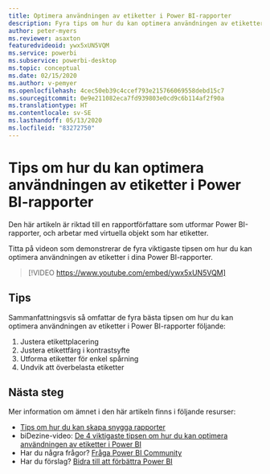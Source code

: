 ```yaml
---
title: Optimera användningen av etiketter i Power BI-rapporter
description: Fyra tips om hur du kan optimera användningen av etiketter i visuella Power BI-rapportobjekt, i Power BI Desktop eller i Power BI-tjänsten.
author: peter-myers
ms.reviewer: asaxton
featuredvideoid: ywx5xUN5VQM
ms.service: powerbi
ms.subservice: powerbi-desktop
ms.topic: conceptual
ms.date: 02/15/2020
ms.author: v-pemyer
ms.openlocfilehash: 4cec50eb39c4ccef793e215766069558debd15c7
ms.sourcegitcommit: 0e9e211082eca7fd939803e0cd9c6b114af2f90a
ms.translationtype: HT
ms.contentlocale: sv-SE
ms.lasthandoff: 05/13/2020
ms.locfileid: "83272750"
---
```

# <a name="tips-to-optimize-the-use-of-labels-in-power-bi-reports"></a>Tips om hur du kan optimera användningen av etiketter i Power BI-rapporter

Den här artikeln är riktad till en rapportförfattare som utformar Power BI-rapporter, och arbetar med virtuella objekt som har etiketter.

Titta på videon som demonstrerar de fyra viktigaste tipsen om hur du kan optimera användningen av etiketter i dina Power BI-rapporter.

> [!VIDEO https://www.youtube.com/embed/ywx5xUN5VQM]

## <a name="tips"></a>Tips

Sammanfattningsvis så omfattar de fyra bästa tipsen om hur du kan optimera användningen av etiketter i Power BI-rapporter följande:

1. Justera etikettplacering
1. Justera etikettfärg i kontrastsyfte
1. Utforma etiketter för enkel spårning
1. Undvik att överbelasta etiketter

## <a name="next-steps"></a>Nästa steg

Mer information om ämnet i den här artikeln finns i följande resurser:

- [Tips om hur du kan skapa snygga rapporter](../create-reports/desktop-tips-and-tricks-for-creating-reports.md)
- biDezine-video: [De 4 viktigaste tipsen om hur du kan optimera användningen av etiketter i Power BI](https://www.youtube.com/watch?v=ywx5xUN5VQM)
- Har du några frågor? [Fråga Power BI Community](https://community.powerbi.com/)
- Har du förslag? [Bidra till att förbättra Power BI](https://ideas.powerbi.com)

